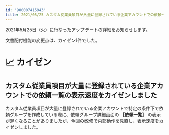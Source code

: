 ```yaml
---
id: '900007415943'
title: 2021/05/25 カスタム従業員項目が大量に登録されている企業アカウントでの依頼一覧の表示速度をカイゼンしました
---
```

2021年5月25日（火）に行なったアップデートの詳細をお知らせします。

文書配付機能の変更点は、カイゼン1件でした。

# 📈 カイゼン

## カスタム従業員項目が大量に登録されている企業アカウントでの依頼一覧の表示速度をカイゼンしました

カスタム従業員項目が大量に登録されている企業アカウントで特定の条件下で依頼グループを作成している際に、依頼グループ詳細画面の **［依頼一覧］** の表示が遅くなることがありましたが、今回の改修で内部動作を見直し、表示速度をカイゼンしました。
